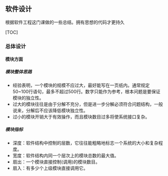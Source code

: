 ## 软件设计

根据软件工程这门课做的一些总结。拥有思想的代码才更持久



[TOC]

### 总体设计

#### 模块方面

##### 模块整体思路

- 经验表明，一个模块的规模不应过大，最好能写在一页纸内。通常规定50~100行语句，最多不超过500行。数字只能作为参考，根本问题是要保证模块的独立性。
- 过大的模块往往是由于分解不充分，但是进一步分解必须符合问题结构，一般说来，分解后不应该降低模块独立性。 
- 过小的模块开销大于有效操作，而且模块数目过多将使系统接口复杂。 

##### 模块指标

- 深度：软件结构中控制的层数，它往往能粗略地标志一个系统的大小和复杂程度。 
- 宽度：软件结构内同一个层次上的模块总数的最大值。
- 扇出：一个模块直接控制(调用)的模块数目。 
- 扇入：有多少个上级模块直接调用它。 